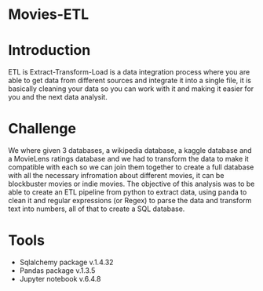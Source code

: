 # Movies-ETL

# Introduction 
ETL is Extract-Transform-Load is a data integration process where you are able to get data from different sources and integrate it into a single file, it is basically
cleaning your data so you can work with it and making it easier for you and the next data analysit. 

# Challenge
We where given 3 databases, a wikipedia database, a kaggle database and a MovieLens ratings database and we had to transform the data to make it compatible with each
so we can join them together to create a full database with all the necessary infromation about different movies, it can be blockbuster movies or indie movies.
The objective of this analysis was to be able to create an ETL pipeline from python to extract data, using panda to clean it and regular expressions (or Regex) to parse the data and transform text into numbers, all of that to create a SQL database.

# Tools
- Sqlalchemy package v.1.4.32 
- Pandas package v.1.3.5
- Jupyter notebook v.6.4.8
